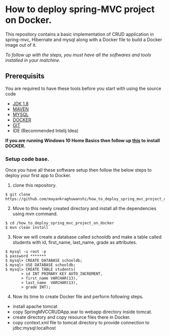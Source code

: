 # How to deploy spring-MVC project on Docker.
This repository contains a basic implementation of CRUD application in spring-mvc, Hibernate and mysql along with a Docker file to build a Docker image out of it.

*To follow up with the steps, you must have all the softwares and tools installed in your matchine.*


## Prerequisits
You are required to have these tools before you start with using the source code
- [JDK 1.8](https://www.oracle.com/java/technologies/javase-downloads.html)
- [MAVEN](https://maven.apache.org/download.cgi)
- [MYSQL](https://docs.oracle.com/cd/E19078-01/mysql/mysql-workbench/wb-installing.html)
- [DOCKER](https://hub.docker.com/editions/community/docker-ce-desktop-windows/)
- [GIT](https://git-scm.com/downloads)
- IDE (Recommended Intelij Idea)

**If you are running Windows 10 Home Basics then follow up [this](https://medium.com/@mbyfieldcameron/docker-on-windows-10-home-edition-c186c538dff3) to install DOCKER.**

### Setup code base.

Once you have all these software setup then follow the below steps to deploy your first app to Docker.

1. clone this repository.
```
$ git clone https://github.com/mayankraghuwanshi/how_to_deploy_spring_mvc_project_on_docker.git
```

2. Move to this newly created directory and install all the dependencies using mvn command.
```
$ cd /how_to_deploy_spring_mvc_project_on_docker
$ mvn clean install
```
3. Now we will create a database called schooldb and make a table called students with id, first_name, last_name, grade as attributes.

```
$ mysql -u root -p
$ password *******
$ mysql> CREATE DATABASE schooldb;
$ mysql> USE DATABASE schooldb;
$ mysql> CREATE TABLE students(
       > id INT PRIMARY KEY AUTO_INCREMENT,
       > first_name VARCHAR(13),
       > last_name  VARCHAR(13),
       > grade INT);
```

4. Now its time to create Docker file and perform following steps.
- install apache tomcat
- copy SpringMVCCRUDApp.war to webapp directory inside tomcat.
- create directory and copy resource files there in Docker.
- copy context.xml file to tomcat directory to provide connection to jdbc:mysql:localhost


